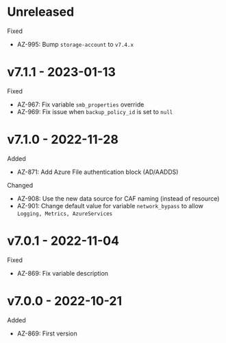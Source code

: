 # Unreleased

Fixed
  * AZ-995: Bump `storage-account` to `v7.4.x`

# v7.1.1 - 2023-01-13

Fixed
  * AZ-967: Fix variable `smb_properties` override
  * AZ-969: Fix issue when `backup_policy_id` is set to `null`

# v7.1.0 - 2022-11-28

Added
  * AZ-871: Add Azure File authentication block (AD/AADDS)

Changed
  * AZ-908: Use the new data source for CAF naming (instead of resource)
  * AZ-901: Change default value for variable `network_bypass` to allow `Logging, Metrics, AzureServices`

# v7.0.1 - 2022-11-04

Fixed
  * AZ-869: Fix variable description

# v7.0.0 - 2022-10-21

Added
  * AZ-869: First version
